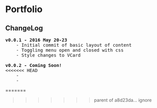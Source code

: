 # Portfolio

## ChangeLog
<pre>
<b>v0.0.1 - 2016 May 20-23</b>
	- Initial commit of basic layout of content
	- Toggling menu open and closed with css
	- Style changes to VCard

<b>v0.0.2 - Coming Soon!</b>
<<<<<<< HEAD
	- 
	- 
</pre>
=======
</pre>
>>>>>>> parent of a8d23da... ignore
